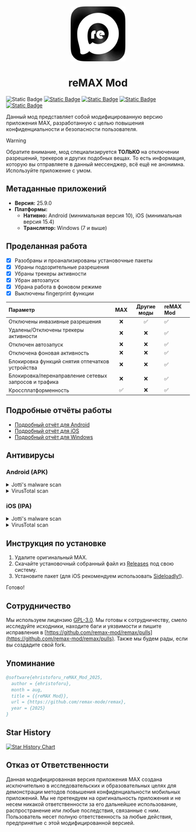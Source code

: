 <p align="center">
  <img src="assets/icon.png" alt="Remax Icon" width="150"/>
</p>

# <center>**reMAX Mod**</center>

![Static Badge](https://img.shields.io/badge/Apps_Version-25.9.0-blue?style=for-the-badge)
[![Static Badge](https://img.shields.io/badge/Platforms-Android%2C_iOS%2C_Windows-red?style=for-the-badge)](https://github.com/remax-mod/remax/releases)
[![Static Badge](https://img.shields.io/badge/License-GPL--3.0-green?style=for-the-badge)](LICENSE)
[![Static Badge](https://img.shields.io/badge/Telegram-%40remaxmod-pink?style=for-the-badge)](https://t.me/remaxmod)
[![Static Badge](https://img.shields.io/badge/TikTok-%40modremax-yellow?style=for-the-badge)](https://tiktok.com/@modremax)

Данный мод представляет собой модифицированную версию приложения MAX, разработанную с целью повышения конфиденциальности и безопасности пользователя.

> [!WARNING]  
> Обратите внимание, мод специализируется **ТОЛЬКО** на отключении разрешений, трекеров и других подобных вещах. То есть информация, которую вы отправляете в данный мессенджер, всё ещё не анонимна. Используйте приложение с умом.

## Метаданные приложений

*   **Версия:** 25.9.0
*   **Платформы:**
    *   **Нативно:** Android (минимальная версия 10), iOS (минимальная версия 15.4)
    *   **Транслятор:** Windows (7 и выше)

## Проделанная работа

*   [x] Разобраны и проанализированы установочные пакеты
*   [x] Убраны подозрительные разрешения
*   [x] Убраны трекеры активности
*   [x] Убран автозапуск
*   [x] Убрана работа в фоновом режиме
*   [x] Выключены fingerprint функции

| Параметр                                         | MAX | Другие моды | **reMAX Mod** |
| :----------------------------------------------- | :--------------: | :---------: | :------------------------------------------ |
| Отключены инвазивные разрешения                  |        ❌        |      ✅     | ✅                                          |
| Удалены/Отключены трекеры активности             |        ❌        |      ❌     | ✅                                          |
| Отключен автозапуск                              |        ❌        |      ❌     | ✅                                          |
| Отключена фоновая активность                     |        ❌        |      ❌     | ✅                                          |
| Блокировка функций снятия отпечатков устройства  |        ❌        |      ❌     | ✅                                          |
| Блокировка/перенаправление сетевых запросов и трафика |        ❌        |      ❌     | ✅                                          |
| Кроссплатформенность                             |        ✅        |      ❌     | ✅                                          |

## Подробные отчёты работы

*   [Подробный отчёт для Android](reports/README_android_detailed.md)
*   [Подробный отчёт для iOS](reports/README_ios_detailed.md)
*   [Подробный отчёт для Windows](reports/README_windows_detailed.md)

## Антивирусы

### Android (APK)
<details>
<summary>Jotti's malware scan</summary>
<img src="assets/jotti_av_apk.png" alt="Jotti's malware scan for Android APK"/>
</details>
<details>
<summary>VirusTotal scan</summary>
<img src="assets/virustototal_av_apk.png" alt="VirusTotal scan for Android APK"/>

> [!IMPORTANT]  
> Внимание! PUP/Android.Malct.1190475 — это 100% не вирус, а всего лишь потенциально нежелательное приложение (мод). Оно не наносит вреда устройству и не содержит вредоносных функций. Антивирус предупреждает из-за модификаций или нестандартных функций, но это не угроза безопасности. Можно спокойно использовать, если уверены в источнике файла. 
> [![Static Badge](https://img.shields.io/badge/Verified_via-Malwarebytes-green?style=for-the-badge)](https://www.malwarebytes.com/ru/cybersecurity/basics/what-is-pup)


</details>

### iOS (IPA)
<details>
<summary>Jotti's malware scan</summary>
<img src="assets/jotti_av_ipa.png" alt="Jotti's malware scan for iOS IPA"/>
</details>
<details>
<summary>VirusTotal scan</summary>
<img src="assets/virustotal_av_ipa.png" alt="VirusTotal scan for iOS IPA"/>
</details>

## Инструкция по установке

1.  Удалите оригинальный MAX.
2.  Скачайте установочный собранный файл из [Releases](https://github.com/remax-mod/remax/releases) под свою систему.
3.  Установите пакет (для iOS рекомендуем использовать [Sideloadly!](https://sideloadly.io)).

Готово!

## Сотрудничество

Мы используем лицензию [GPL-3.0](https://github.com/remax-mod/remax?tab=GPL-3.0-1-ov-file). Мы готовы к сотрудничеству, смело исследуйте исходники, находите баги и уязвимости и пишите исправления в [https://github.com/remax-mod/remax/pulls](https://github.com/remax-mod/remax/pulls). Также мы будем рады, если вы создадите свой fork.

## Упоминание

```bibtex
@software{ehristoforu_reMAX_Mod_2025,
  author = {ehristoforu},
  month = aug,
  title = {{reMAX Mod}},
  url = {https://github.com/remax-mode/remax},
  year = {2025}
}
```

## Star History

<a href="https://www.star-history.com/#remax-mod/remax&Date">
 <picture>
   <source media="(prefers-color-scheme: dark)" srcset="https://api.star-history.com/svg?repos=remax-mod/remax&type=Date" />
   <source media="(prefers-color-scheme: light)" srcset="https://api.star-history.com/svg?repos=remax-mod/remax&type=Date" />
   <img alt="Star History Chart" src="https://api.star-history.com/svg?repos=remax-mod/remax&type=Date" />
 </picture>
</a>

## Отказ от Ответственности

Данная модифицированная версия приложения MAX создана исключительно в исследовательских и образовательных целях для демонстрации методов повышения конфиденциальности мобильных приложений. Мы не претендуем на оригинальность приложения и не несем никакой ответственности за его дальнейшее использование, распространение или любые последствия, связанные с ним. Пользователь несет полную ответственность за любые действия, предпринятые с этой модифицированной версией.
